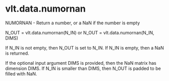 # vlt.data.numornan

  NUMORNAN - Return a number, or a NaN if the number is empty
 
   N_OUT = vlt.data.numornan(N_IN)
     or 
   N_OUT = vlt.data.numornan(N_IN, DIMS)
 
   If N_IN is not empty, then N_OUT is set to N_IN.
   If N_IN is empty, then a NaN is returned.
   
   If the optional input argument DIMS is provided, then the NaN
   matrix has dimension DIMS. If N_IN is smaller than DIMS, then
   N_OUT is padded to be filled with NaN.
